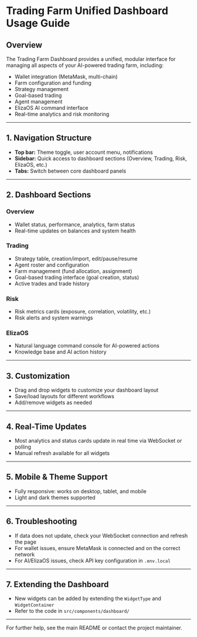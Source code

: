 # Trading Farm Unified Dashboard Usage Guide

## Overview
The Trading Farm Dashboard provides a unified, modular interface for managing all aspects of your AI-powered trading farm, including:
- Wallet integration (MetaMask, multi-chain)
- Farm configuration and funding
- Strategy management
- Goal-based trading
- Agent management
- ElizaOS AI command interface
- Real-time analytics and risk monitoring

---

## 1. Navigation Structure
- **Top bar:** Theme toggle, user account menu, notifications
- **Sidebar:** Quick access to dashboard sections (Overview, Trading, Risk, ElizaOS, etc.)
- **Tabs:** Switch between core dashboard panels

---

## 2. Dashboard Sections
### Overview
- Wallet status, performance, analytics, farm status
- Real-time updates on balances and system health

### Trading
- Strategy table, creation/import, edit/pause/resume
- Agent roster and configuration
- Farm management (fund allocation, assignment)
- Goal-based trading interface (goal creation, status)
- Active trades and trade history

### Risk
- Risk metrics cards (exposure, correlation, volatility, etc.)
- Risk alerts and system warnings

### ElizaOS
- Natural language command console for AI-powered actions
- Knowledge base and AI action history

---

## 3. Customization
- Drag and drop widgets to customize your dashboard layout
- Save/load layouts for different workflows
- Add/remove widgets as needed

---

## 4. Real-Time Updates
- Most analytics and status cards update in real time via WebSocket or polling
- Manual refresh available for all widgets

---

## 5. Mobile & Theme Support
- Fully responsive: works on desktop, tablet, and mobile
- Light and dark themes supported

---

## 6. Troubleshooting
- If data does not update, check your WebSocket connection and refresh the page
- For wallet issues, ensure MetaMask is connected and on the correct network
- For AI/ElizaOS issues, check API key configuration in `.env.local`

---

## 7. Extending the Dashboard
- New widgets can be added by extending the `WidgetType` and `WidgetContainer`
- Refer to the code in `src/components/dashboard/`

---

For further help, see the main README or contact the project maintainer.
